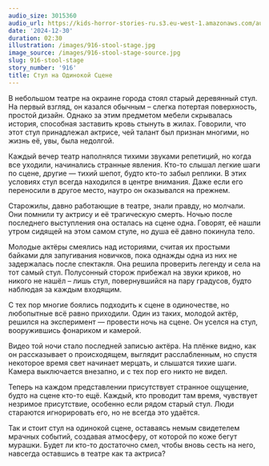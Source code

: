 ```yaml
---
audio_size: 3015360
audio_url: https://kids-horror-stories-ru.s3.eu-west-1.amazonaws.com/audio/916-stool-stage.mp3
date: '2024-12-30'
duration: 02:30
illustration: /images/916-stool-stage.jpg
image_source: /images/916-stool-stage-source.jpg
slug: 916-stool-stage
story_number: '916'
title: Стул на Одинокой Сцене
---
```


В небольшом театре на окраине города стоял старый деревянный стул. На первый взгляд, он казался обычным – слегка потертая поверхность, простой дизайн. Однако за этим предметом мебели скрывалась история, способная заставить кровь стынуть в жилах. Говорили, что этот стул принадлежал актрисе, чей талант был признан многими, но жизнь её, увы, была недолгой.

Каждый вечер театр наполнялся тихими звуками репетиций, но когда все уходили, начинались странные явления. Кто-то слышал легкие шаги по сцене, другие — тихий шепот, будто кто-то забыл реплики. В этих условиях стул всегда находился в центре внимания. Даже если его переносили в другое место, наутро он оказывался на прежнем.

Старожилы, давно работающие в театре, знали правду, но молчали. Они помнили ту актрису и её трагическую смерть. Ночью после последнего выступления она осталась на сцене одна. Говорят, её нашли утром сидящей на этом самом стуле, но душа её давно покинула тело.

Молодые актёры смеялись над историями, считая их простыми байками для запугивания новичков, пока однажды одна из них не задержалась после спектакля. Она решила проверить легенду и села на тот самый стул. Полусонный сторож прибежал на звуки криков, но никого не нашёл – лишь стул, повернувшийся на пару градусов, будто наблюдая за каждым входящим.

С тех пор многие боялись подходить к сцене в одиночестве, но любопытные всё равно приходили. Один из таких, молодой актёр, решился на эксперимент — провести ночь на сцене. Он уселся на стул, вооружившись фонариком и камерой.

Видео той ночи стало последней записью актёра. На плёнке видно, как он рассказывает о происходящем, выглядит расслабленным, но спустя некоторое время свет начинает мерцать, и слышатся тихие шаги. Камера выключается внезапно, и с тех пор его никто не видел.

Теперь на каждом представлении присутствует странное ощущение, будто на сцене кто-то ещё. Каждый, кто проводит там время, чувствует незримое присутствие, особенно если рядом старый стул. Люди стараются игнорировать его, но не всегда это удаётся.

Так и стоит стул на одинокой сцене, оставаясь немым свидетелем мрачных событий, создавая атмосферу, от которой по коже бегут мурашки. Будет ли кто-то достаточно смел, чтобы вновь сесть на него, навсегда оставшись в театре как та актриса?